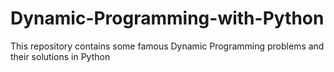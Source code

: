 # Dynamic-Programming-with-Python
This repository contains some famous Dynamic Programming problems and their solutions in Python
